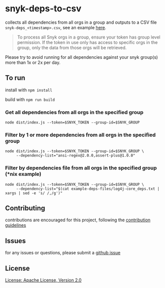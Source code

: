 # snyk-deps-to-csv

collects all dependencies from all orgs in a group and outputs to a CSV file `snyk-deps_<timestamp>.csv`, see an example [here](sample-output/snyk-deps_2022_01_05_05_40_39_59.csv).

> To process all Snyk orgs in a group, ensure your token has group level permission.  If the token in use only has access to specific orgs in the group, only the data from those orgs will be retrieved.

Please try to avoid running for all dependencies against your snyk group(s) more than 1x or 2x per day.

## To run
install with `npm install`

build with `npm run build`

### Get all dependencies from all orgs in the specified group
```
node dist/index.js --token=$SNYK_TOKEN --group-id=$SNYK_GROUP
```

### Filter by 1 or more dependencies from all orgs in the specified group
```
node dist/index.js --token=$SNYK_TOKEN --group-id=$SNYK_GROUP \
     --dependency-list="ansi-regex@2.0.0,assert-plus@1.0.0"
```

### Filter by dependencies file from all orgs in the specified group (*nix example)
```
node dist/index.js --token=$SNYK_TOKEN --group-id=$SNYK_GROUP \
     --dependency-list="$(cat example-deps-files/log4j-core_deps.txt | xargs | sed -e 's/ /,/g')"
```

## Contributing
contributions are encouraged for this project, following the [contribution guidelines](.github/CONTRIBUTING.md)

## Issues
for any issues or questions, please submit a [github issue](https://github.com/snyk-tech-services/snyk-deps-to-csv/issues)

## License
[License: Apache License, Version 2.0](LICENSE)
